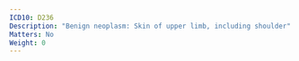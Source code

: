 ```yaml
---
ICD10: D236
Description: "Benign neoplasm: Skin of upper limb, including shoulder"
Matters: No
Weight: 0
---
```


